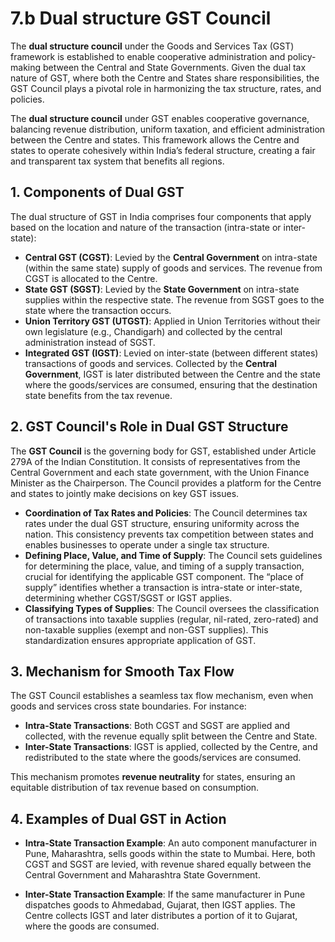 # 7.b Dual structure GST Council

The **dual structure council** under the Goods and Services Tax (GST) framework is established to enable cooperative administration and policy-making between the Central and State Governments. Given the dual tax nature of GST, where both the Centre and States share responsibilities, the GST Council plays a pivotal role in harmonizing the tax structure, rates, and policies.

The **dual structure council** under GST enables cooperative governance, balancing revenue distribution, uniform taxation, and efficient administration between the Centre and states. This framework allows the Centre and states to operate cohesively within India’s federal structure, creating a fair and transparent tax system that benefits all regions.

## 1. Components of Dual GST

The dual structure of GST in India comprises four components that apply based on the location and nature of the transaction (intra-state or inter-state):

- **Central GST (CGST)**: Levied by the **Central Government** on intra-state (within the same state) supply of goods and services. The revenue from CGST is allocated to the Centre.
- **State GST (SGST)**: Levied by the **State Government** on intra-state supplies within the respective state. The revenue from SGST goes to the state where the transaction occurs.
- **Union Territory GST (UTGST)**: Applied in Union Territories without their own legislature (e.g., Chandigarh) and collected by the central administration instead of SGST.
- **Integrated GST (IGST)**: Levied on inter-state (between different states) transactions of goods and services. Collected by the **Central Government**, IGST is later distributed between the Centre and the state where the goods/services are consumed, ensuring that the destination state benefits from the tax revenue.

## 2. GST Council's Role in Dual GST Structure

The **GST Council** is the governing body for GST, established under Article 279A of the Indian Constitution. It consists of representatives from the Central Government and each state government, with the Union Finance Minister as the Chairperson. The Council provides a platform for the Centre and states to jointly make decisions on key GST issues.

- **Coordination of Tax Rates and Policies**: The Council determines tax rates under the dual GST structure, ensuring uniformity across the nation. This consistency prevents tax competition between states and enables businesses to operate under a single tax structure.
- **Defining Place, Value, and Time of Supply**: The Council sets guidelines for determining the place, value, and timing of a supply transaction, crucial for identifying the applicable GST component. The “place of supply” identifies whether a transaction is intra-state or inter-state, determining whether CGST/SGST or IGST applies.
- **Classifying Types of Supplies**: The Council oversees the classification of transactions into taxable supplies (regular, nil-rated, zero-rated) and non-taxable supplies (exempt and non-GST supplies). This standardization ensures appropriate application of GST.

## 3. Mechanism for Smooth Tax Flow

The GST Council establishes a seamless tax flow mechanism, even when goods and services cross state boundaries. For instance:

- **Intra-State Transactions**: Both CGST and SGST are applied and collected, with the revenue equally split between the Centre and State.
- **Inter-State Transactions**: IGST is applied, collected by the Centre, and redistributed to the state where the goods/services are consumed.

This mechanism promotes **revenue neutrality** for states, ensuring an equitable distribution of tax revenue based on consumption.

## 4. Examples of Dual GST in Action

- **Intra-State Transaction Example**: An auto component manufacturer in Pune, Maharashtra, sells goods within the state to Mumbai. Here, both CGST and SGST are levied, with revenue shared equally between the Central Government and Maharashtra State Government.
  
- **Inter-State Transaction Example**: If the same manufacturer in Pune dispatches goods to Ahmedabad, Gujarat, then IGST applies. The Centre collects IGST and later distributes a portion of it to Gujarat, where the goods are consumed.

 

 

